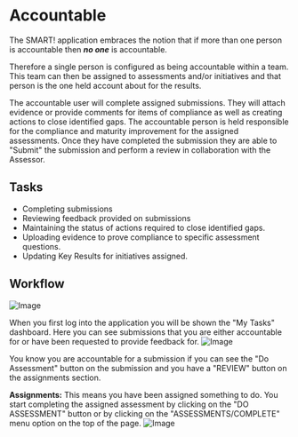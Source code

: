 # Accountable 
The SMART! application embraces the notion that if more than one person is accountable then _**no one**_ is accountable.

Therefore a single person is configured as being accountable within a team. This team can then be assigned to assessments and/or initiatives and that person is the one held account about for the results. 
 
The accountable user will complete assigned submissions. They will attach evidence or provide comments for items of compliance as well as creating actions to close identified gaps. The accountable person is held responsible for the compliance and maturity improvement for the assigned assessments. Once they have completed the submission they are able to "Submit" the submission and perform a review in collaboration with the Assessor.

## Tasks
- Completing submissions
- Reviewing feedback provided on submissions
- Maintaining the status of actions required to close identified gaps.
- Uploading evidence to prove compliance to specific assessment questions.
- Updating Key Results for initiatives assigned.

## Workflow
![Image](/assets/screenshots/persons/BasicAccountableWorkflow.png)

When you first log into the application you will be shown the "My Tasks" dashboard. Here you can see submissions that you are either accountable for or have been requested to provide feedback for.
![Image](/assets/screenshots/persons/myTasks.png)

You know you are accountable for a submission if you can see the "Do Assessment" button on the submission and you have a "REVIEW" button on the assignments section.

**Assignments:** This means you have been assigned something to do. You start completing the assigned assessment by clicking on the "DO ASSESSMENT" button or by clicking on the "ASSESSMENTS/COMPLETE" menu option on the top of the page.
![Image](/assets/screenshots/persons/myTasksAccountable.png)